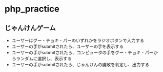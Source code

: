 # php_practice

## じゃんけんゲーム
* ユーザーはグー・チョキ・パーのいずれかをラジオボタンで入力する
* ユーザーの手がsubmitされたら、ユーザーの手を表示する
* ユーザーの手がsubmitされたら、コンピュータの手をグー・チョキ・パーからランダムに選択し、表示する
* ユーザーの手がsubmitされたら、じゃんけんの勝敗を判定し、出力する
